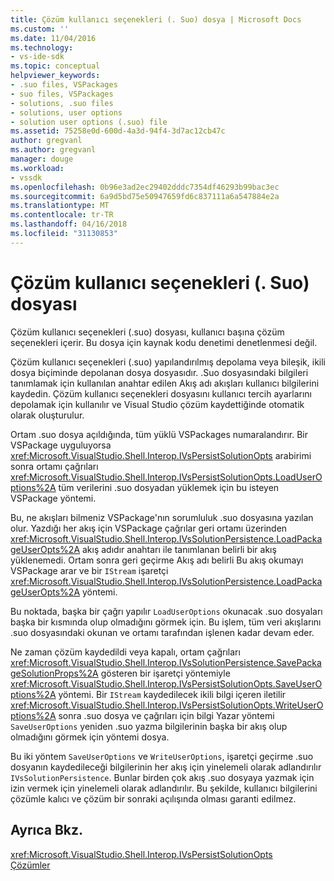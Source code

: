 ```yaml
---
title: Çözüm kullanıcı seçenekleri (. Suo) dosya | Microsoft Docs
ms.custom: ''
ms.date: 11/04/2016
ms.technology:
- vs-ide-sdk
ms.topic: conceptual
helpviewer_keywords:
- .suo files, VSPackages
- suo files, VSPackages
- solutions, .suo files
- solutions, user options
- solution user options (.suo) file
ms.assetid: 75258e0d-600d-4a3d-94f4-3d7ac12cb47c
author: gregvanl
ms.author: gregvanl
manager: douge
ms.workload:
- vssdk
ms.openlocfilehash: 0b96e3ad2ec29402dddc7354df46293b99bac3ec
ms.sourcegitcommit: 6a9d5bd75e50947659fd6c837111a6a547884e2a
ms.translationtype: MT
ms.contentlocale: tr-TR
ms.lasthandoff: 04/16/2018
ms.locfileid: "31130853"
---
```

# <a name="solution-user-options-suo-file"></a>Çözüm kullanıcı seçenekleri (. Suo) dosyası
Çözüm kullanıcı seçenekleri (.suo) dosyası, kullanıcı başına çözüm seçenekleri içerir. Bu dosya için kaynak kodu denetimi denetlenmesi değil.  
  
 Çözüm kullanıcı seçenekleri (.suo) yapılandırılmış depolama veya bileşik, ikili dosya biçiminde depolanan dosya dosyasıdır. .Suo dosyasındaki bilgileri tanımlamak için kullanılan anahtar edilen Akış adı akışları kullanıcı bilgilerini kaydedin. Çözüm kullanıcı seçenekleri dosyasını kullanıcı tercih ayarlarını depolamak için kullanılır ve Visual Studio çözüm kaydettiğinde otomatik olarak oluşturulur.  
  
 Ortam .suo dosya açıldığında, tüm yüklü VSPackages numaralandırır. Bir VSPackage uyguluyorsa <xref:Microsoft.VisualStudio.Shell.Interop.IVsPersistSolutionOpts> arabirimi sonra ortamı çağrıları <xref:Microsoft.VisualStudio.Shell.Interop.IVsPersistSolutionOpts.LoadUserOptions%2A> tüm verilerini .suo dosyadan yüklemek için bu isteyen VSPackage yöntemi.  
  
 Bu, ne akışları bilmeniz VSPackage'nın sorumluluk .suo dosyasına yazılan olur. Yazdığı her akış için VSPackage çağrılar geri ortamı üzerinden <xref:Microsoft.VisualStudio.Shell.Interop.IVsSolutionPersistence.LoadPackageUserOpts%2A> akış adıdır anahtarı ile tanımlanan belirli bir akış yüklenemedi. Ortam sonra geri geçirme Akış adı belirli Bu akış okumayı VSPackage arar ve bir `IStream` işaretçi <xref:Microsoft.VisualStudio.Shell.Interop.IVsSolutionPersistence.LoadPackageUserOpts%2A> yöntemi.  
  
 Bu noktada, başka bir çağrı yapılır `LoadUserOptions` okunacak .suo dosyaları başka bir kısmında olup olmadığını görmek için. Bu işlem, tüm veri akışlarını .suo dosyasındaki okunan ve ortamı tarafından işlenen kadar devam eder.  
  
 Ne zaman çözüm kaydedildi veya kapalı, ortam çağrıları <xref:Microsoft.VisualStudio.Shell.Interop.IVsSolutionPersistence.SavePackageSolutionProps%2A> gösteren bir işaretçi yöntemiyle <xref:Microsoft.VisualStudio.Shell.Interop.IVsPersistSolutionOpts.SaveUserOptions%2A> yöntemi. Bir `IStream` kaydedilecek ikili bilgi içeren iletilir <xref:Microsoft.VisualStudio.Shell.Interop.IVsPersistSolutionOpts.WriteUserOptions%2A> sonra .suo dosya ve çağrıları için bilgi Yazar yöntemi `SaveUserOptions` yeniden .suo yazma bilgilerinin başka bir akış olup olmadığını görmek için yöntemi dosya.  
  
 Bu iki yöntem `SaveUserOptions` ve `WriteUserOptions`, işaretçi geçirme .suo dosyanın kaydedileceği bilgilerinin her akış için yinelemeli olarak adlandırılır `IVsSolutionPersistence`. Bunlar birden çok akış .suo dosyaya yazmak için izin vermek için yinelemeli olarak adlandırılır. Bu şekilde, kullanıcı bilgilerini çözümle kalıcı ve çözüm bir sonraki açılışında olması garanti edilmez.  
  
## <a name="see-also"></a>Ayrıca Bkz.  
 <xref:Microsoft.VisualStudio.Shell.Interop.IVsPersistSolutionOpts>   
 [Çözümler](../../extensibility/internals/solutions.md)